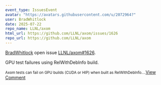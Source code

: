 ```yaml
---
event_type: IssuesEvent
avatar: "https://avatars.githubusercontent.com/u/2072964?"
user: BradWhitlock
date: 2025-07-22
repo_name: LLNL/axom
html_url: https://github.com/LLNL/axom/issues/1626
repo_url: https://github.com/LLNL/axom
---
```


<a href='https://github.com/BradWhitlock' target='_blank'>BradWhitlock</a> open issue <a href='https://github.com/LLNL/axom/issues/1626' target='_blank'>LLNL/axom#1626</a>.

<p>GPU test failures using RelWithDebInfo build.</p><small>Axom tests can fail on GPU builds (CUDA or HIP) when built as RelWithDebInfo....</small><a href='https://github.com/LLNL/axom/issues/1626' target='_blank'>View Comment</a>